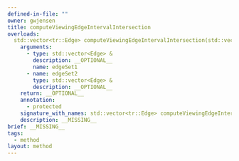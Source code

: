 ```yaml
---
defined-in-file: ""
owner: gwjensen
title: computeViewingEdgeIntervalIntersection
overloads:
  std::vector<tr::Edge> computeViewingEdgeIntervalIntersection(std::vector<Edge> &, std::vector<Edge> &):
    arguments:
      - type: std::vector<Edge> &
        description: __OPTIONAL__
        name: edgeSet1
      - name: edgeSet2
        type: std::vector<Edge> &
        description: __OPTIONAL__
    return: __OPTIONAL__
    annotation:
      - protected
    signature_with_names: std::vector<tr::Edge> computeViewingEdgeIntervalIntersection(std::vector<Edge> & edgeSet1, std::vector<Edge> & edgeSet2)
    description: __MISSING__
brief: __MISSING__
tags:
  - method
layout: method
---
```

